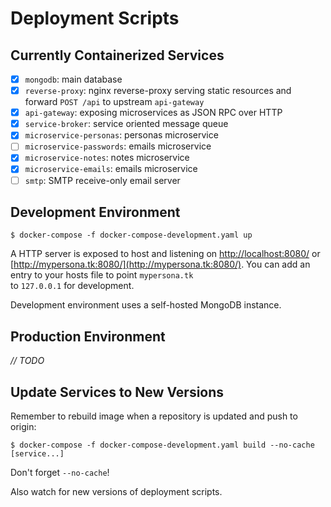 
# Deployment Scripts

## Currently Containerized Services

- [x] `mongodb`: main database
- [x] `reverse-proxy`: nginx reverse-proxy serving static resources and forward `POST /api` to upstream `api-gateway`
- [x] `api-gateway`: exposing microservices as JSON RPC over HTTP
- [x] `service-broker`: service oriented message queue
- [x] `microservice-personas`: personas microservice
- [ ] `microservice-passwords`: emails microservice
- [x] `microservice-notes`: notes microservice
- [x] `microservice-emails`: emails microservice
- [ ] `smtp`: SMTP receive-only email server

## Development Environment

```  
$ docker-compose -f docker-compose-development.yaml up  
```  

A HTTP server is exposed to host and listening on [http://localhost:8080/](http://localhost:8080/) or  
[http://mypersona.tk:8080/](http://mypersona.tk:8080/). You can add an entry to your hosts file to point `mypersona.tk`  
to `127.0.0.1` for development.

Development environment uses a self-hosted MongoDB instance.

## Production Environment

*// TODO*

## Update Services to New Versions

Remember to rebuild image when a repository is updated and push to origin:

```  
$ docker-compose -f docker-compose-development.yaml build --no-cache [service...]  
```  

Don't forget `--no-cache`!

Also watch for new versions of deployment scripts.